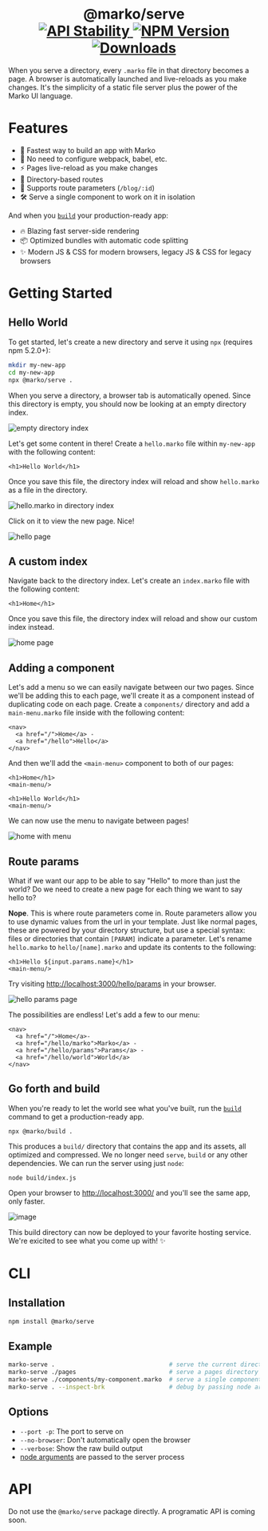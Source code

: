 <h1 align="center">
  <!-- Logo -->
  <br/>
  @marko/serve
	<br/>

  <!-- Stability -->
  <a href="https://nodejs.org/api/documentation.html#documentation_stability_index">
    <img src="https://img.shields.io/badge/stability-stable-green.svg" alt="API Stability"/>
  </a>
  <!-- NPM Version -->
  <a href="https://npmjs.org/package/@marko/serve">
    <img src="https://img.shields.io/npm/v/@marko/serve.svg" alt="NPM Version"/>
  </a>
  <!-- Downloads -->
  <a href="https://npmjs.org/package/@marko/serve">
    <img src="https://img.shields.io/npm/dm/@marko/serve.svg" alt="Downloads"/>
  </a>
</h1>

When you serve a directory, every `.marko` file in that directory becomes a page. A browser is automatically launched and live-reloads as you make changes. It's the simplicity of a static file server plus the power of the Marko UI language.

# Features

- 🚀 Fastest way to build an app with Marko
- 💖 No need to configure webpack, babel, etc.
- ⚡️ Pages live-reload as you make changes
- 📁 Directory-based routes
- 💯 Supports route parameters (`/blog/:id`)
- 🛠 Serve a single component to work on it in isolation

And when you [`build`](../build/README.md) your production-ready app:

- 🔥 Blazing fast server-side rendering
- 📦 Optimized bundles with automatic code splitting
- ✨ Modern JS & CSS for modern browsers, legacy JS & CSS for legacy browsers

<!--
- 🔮 Option to [pre-render]() to static HTML (great for GitHub Pages, Netlify, etc.)
-->

# Getting Started

## Hello World

To get started, let's create a new directory and serve it using `npx` (requires npm 5.2.0+):

```bash
mkdir my-new-app
cd my-new-app
npx @marko/serve .
```

When you serve a directory, a browser tab is automatically opened. Since this directory is empty, you should now be looking at an empty directory index.

<!-- chrome screenshots are taken in a guest window with a page dimension of 900x296 -->

![empty directory index](https://user-images.githubusercontent.com/1958812/60997492-c49b7180-a30b-11e9-866f-b984c94c2a25.png)

Let's get some content in there! Create a `hello.marko` file within `my-new-app` with the following content:

```marko
<h1>Hello World</h1>
```

Once you save this file, the directory index will reload and show `hello.marko` as a file in the directory.

![hello.marko in directory index](https://user-images.githubusercontent.com/1958812/60997582-fc0a1e00-a30b-11e9-8d21-78c57ea8fcbe.png)

Click on it to view the new page. Nice!

![hello page](https://user-images.githubusercontent.com/1958812/60997682-3a9fd880-a30c-11e9-8a9b-7ba5353fb76a.png)

## A custom index

Navigate back to the directory index. Let's create an `index.marko` file with the following content:

```marko
<h1>Home</h1>
```

Once you save this file, the directory index will reload and show our custom index instead.

![home page](https://user-images.githubusercontent.com/1958812/60998579-10e7b100-a30e-11e9-853a-af2cd3773d9a.png)

## Adding a component

Let's add a menu so we can easily navigate between our two pages. Since we'll be adding this to each page, we'll create it as a component instead of duplicating code on each page. Create a `components/` directory and add a `main-menu.marko` file inside with the following content:

```marko
<nav>
  <a href="/">Home</a> -
  <a href="/hello">Hello</a>
</nav>
```

And then we'll add the `<main-menu>` component to both of our pages:

```marko
<h1>Home</h1>
<main-menu/>
```

```marko
<h1>Hello World</h1>
<main-menu/>
```

We can now use the menu to navigate between pages!

![home with menu](https://user-images.githubusercontent.com/1958812/60999112-332dfe80-a30f-11e9-9ef6-4f5254a7e19a.png)

## Route params

What if we want our app to be able to say "Hello" to more than just the world? Do we need to create a new page for each thing we want to say hello to?

**Nope**. This is where route parameters come in. Route parameters allow you to use dynamic values from the url in your template. Just like normal pages, these are powered by your directory structure, but use a special syntax: files or directories that contain `[PARAM]` indicate a parameter. Let's rename `hello.marko` to `hello/[name].marko` and update its contents to the following:

```marko
<h1>Hello ${input.params.name}</h1>
<main-menu/>
```

Try visiting [http://localhost:3000/hello/params](http://localhost:3000/hello/params) in your browser.

![hello params page](https://user-images.githubusercontent.com/1958812/61000022-62de0600-a311-11e9-98e8-c20dee1ad434.png)

The possibilities are endless! Let's add a few to our menu:

```marko
<nav>
  <a href="/">Home</a>-
  <a href="/hello/marko">Marko</a> -
  <a href="/hello/params">Params</a> -
  <a href="/hello/world">World</a>
</nav>
```

## Go forth and build

When you're ready to let the world see what you've built, run the [`build`](../build/README.md) command to get a production-ready app.

```
npx @marko/build .
```

This produces a `build/` directory that contains the app and its assets, all optimized and compressed. We no longer need `serve`, `build` or any other dependencies. We can run the server using just `node`:

```
node build/index.js
```

Open your browser to [http://localhost:3000/](http://localhost:3000/) and you'll see the same app, only faster.

![image](https://user-images.githubusercontent.com/1958812/61000788-0da2f400-a313-11e9-892e-b95f5a0d2e0e.png)

This build directory can now be deployed to your favorite hosting service. We're exicited to see what you come up with! ✨

# CLI

## Installation

```bash
npm install @marko/serve
```

## Example

```bash
marko-serve .                                # serve the current directory
marko-serve ./pages                          # serve a pages directory
marko-serve ./components/my-component.marko  # serve a single component
marko-serve . --inspect-brk                  # debug by passing node arguments through
```

## Options

- `--port -p`: The port to serve on
- `--no-browser`: Don't automatically open the browser
- `--verbose`: Show the raw build output
- [node arguments](https://nodejs.org/api/cli.html) are passed to the server process

# API

Do not use the `@marko/serve` package directly. A programatic API is coming soon.
